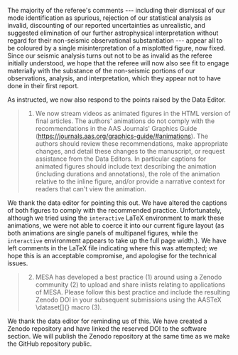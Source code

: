 The majority of the referee's comments --- including their dismissal of our mode identification as spurious, rejection of our statistical analysis as invalid, discounting of our reported uncertainties as unrealistic, and suggested elimination of our further astrophysical interpretation without regard for their non-seismic observational substantiation --- appear all to be coloured by a single misinterpretation of a misplotted figure, now fixed. Since our seismic analysis turns out not to be as invalid as the referee initially understood, we hope that the referee will now also see fit to engage materially with the substance of the non-seismic portions of our observations, analysis, and interpretation, which they appear not to have done in their first report.

As instructed, we now also respond to the points raised by the Data Editor.

>  1) We now stream videos as animated figures in the HTML version of final articles. The authors' animations do not comply with the recommendations in the AAS Journals' Graphics Guide (https://journals.aas.org/graphics-guide/#animations). The authors should review these recommendations, make appropriate changes, and detail these changes to the manuscript, or request assistance from the Data Editors. In particular captions for animated figures should include text describing the animation (including durations and annotations), the role of the animation relative to the inline figure, and/or provide a narrative context for readers that can't view the animation.

We thank the data editor for pointing this out. We have altered the captions of both figures to comply with the recommended practice. Unfortunately, although we tried using the `interactive` LaTeX environment to mark these animations, we were not able to coerce it into our current figure layout (as both animations are single panels of multipanel figures, while the `interactive` environment appears to take up the full page width.). We have left comments in the LaTeX file indicating where this was attempted; we hope this is an acceptable compromise, and apologise for the technical issues.

> 2) MESA has developed a best practice (1) around using a Zenodo community (2) to upload and share inlists relating to applications of MESA. Please follow this best practice and include the resulting Zenodo DOI in your subsequent submissions using the AASTeX \dataset[]{} macro (3). 

We thank the data editor for reminding us of this. We have created a Zenodo repository and have linked the reserved DOI to the software section. We will publish the Zenodo repository at the same time as we make the GitHub repository public.